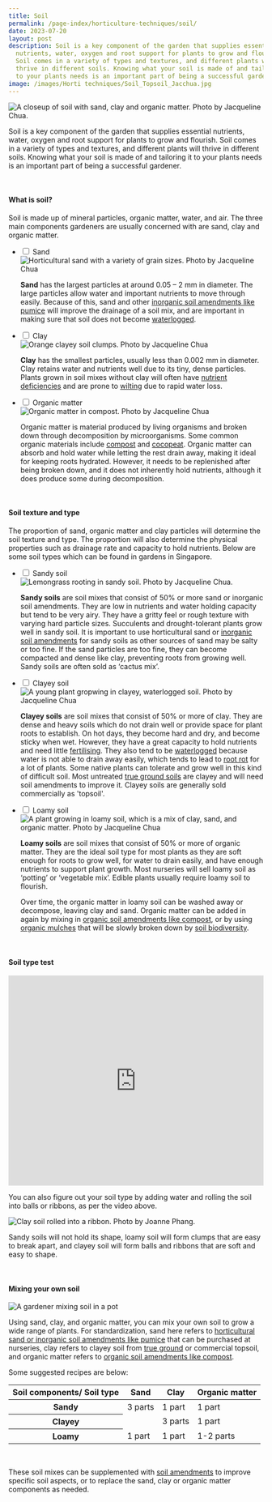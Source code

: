 ```yaml
---
title: Soil
permalink: /page-index/horticulture-techniques/soil/
date: 2023-07-20
layout: post
description: Soil is a key component of the garden that supplies essential
  nutrients, water, oxygen and root support for plants to grow and flourish.
  Soil comes in a variety of types and textures, and different plants will
  thrive in different soils. Knowing what your soil is made of and tailoring it
  to your plants needs is an important part of being a successful gardener.
image: /images/Horti techniques/Soil_Topsoil_Jacchua.jpg
---
```

<section>
	<img title="A closeup of soil with sand, clay and organic matter. Photo by Jacqueline Chua." src="/images/Horti%20techniques/Soil_Topsoil_Jacchua.jpg">
	<p>Soil is a key component of the garden that supplies essential nutrients, water, oxygen and root support for plants to grow and flourish. Soil comes in a variety of types and textures, and different plants will thrive in different soils. Knowing what your soil is made of and tailoring it to your plants needs is an important part of being a successful gardener. </p>
	<br>
</section>

<section>
	<h4>What is soil?</h4>
	<p>Soil is made up of mineral particles, organic matter, water, and air. The three main components gardeners are usually concerned with are sand, clay and organic matter.
</p>
	<ul class="jekyllcodex_accordion">
	<li><input type="checkbox" id="accordion1">
		<label for="accordion1">Sand</label><div>
	<img title="Horticultural sand with a variety of grain sizes. Photo by Jacqueline Chua" src="/images/Horti%20techniques/Soil_Sandy_Jacchua.jpg">
		<p><b>Sand</b> has the largest particles at around 0.05 – 2 mm in diameter. The large particles allow water and important nutrients to move through easily. Because of this, sand and other <a href="/page-index/horticulture-techniques/soil-amendments/">inorganic soil amendments like pumice</a> will improve the drainage of a soil mix, and are important in making sure that soil does not become <a href="/page-index/plant-problems/waterlogging/">waterlogged</a>.</p>
		</div></li>
	<li><input type="checkbox" id="accordion2">
		<label for="accordion2">Clay</label><div>
	<img title="Orange clayey soil clumps. Photo by Jacqueline Chua" src="/images/Horti%20techniques/clayeysoil_6_jacquelinechua.jpg">
		<p><b>Clay</b> has the smallest particles, usually less than 0.002 mm in diameter. Clay retains water and nutrients well due to its tiny, dense particles. Plants grown in soil mixes without clay will often have <a href="/page-index/plant-problems/nutrient-deficiencies/">nutrient deficiencies</a> and are prone to <a href="/page-index/plant-problems/wilting/">wilting</a> due to rapid water loss.</p>
		</div></li>
	<li><input type="checkbox" id="accordion3">
		<label for="accordion3">Organic matter</label><div>
	<img title="Organic matter in compost. Photo by Jacqueline Chua" src="/images/Horti%20techniques/Compost_Jacchua.jpg">
	<p>Organic matter is material produced by living organisms and broken down through decomposition by microorganisms. Some common organic materials include <a href="/page-index/horticulture-techniques/soil-amendments/">compost</a> and <a href="/page-index/horticulture-techniques/soil-amendments/">cocopeat</a>. Organic matter can absorb and hold water while letting the rest drain away, making it ideal for keeping roots hydrated. However, it needs to be replenished after being broken down, and it does not inherently hold nutrients, although it does produce some during decomposition.</p>
		</div></li>
	<br>
</ul></section>

<section>
	<h4>Soil texture and type</h4>
	<p>The proportion of sand, organic matter and clay particles will determine the soil texture and type. The proportion will also determine the physical properties such as drainage rate and capacity to hold nutrients. Below are some soil types which can be found in gardens in Singapore.</p>
	<ul class="jekyllcodex_accordion">
	<li><input type="checkbox" id="accordion4">
		<label for="accordion4">Sandy soil</label><div>
	<img title="Lemongrass rooting in sandy soil. Photo by Jacqueline Chua." src="/images/Horti%20techniques/SoilRooting_Jacchua.jpg">
	<p><b>Sandy soils</b> are soil mixes that consist of 50% or more sand or inorganic soil amendments. They are low in nutrients and water holding capacity but tend to be very airy. They have a gritty feel or rough texture with varying hard particle sizes. Succulents and drought-tolerant plants grow well in sandy soil. It is important to use horticultural sand or <a href="/page-index/horticulture-techniques/soil-amendments/">inorganic soil amendments</a> for sandy soils as other sources of sand may be salty or too fine. If the sand particles are too fine, they can become compacted and dense like clay, preventing roots from growing well. Sandy soils are often sold as ‘cactus mix’.</p>
		</div></li>
	<li><input type="checkbox" id="accordion5">
		<label for="accordion5">Clayey soil</label><div>
	<img title="A young plant gropwing in clayey, waterlogged soil. Photo by Jacqueline Chua" src="/images/Plant%20problems/transplantingshock_jacquelinechua.jpg">
		<p><b>Clayey soils</b> are soil mixes that consist of 50% or more of clay. They are dense and heavy soils which do not drain well or provide space for plant roots to establish. On hot days, they become hard and dry, and become sticky when wet. However, they have a great capacity to hold nutrients and need little <a href="/page-index/horticulture-techniques/fertilising/">fertilising</a>. They also tend to be <a href="/page-index/plant-problems/waterlogging/">waterlogged</a> because water is not able to drain away easily, which tends to lead to <a href="/page-index/plant-problems/root-rot/">root rot</a> for a lot of plants. Some native plants can tolerate and grow well in this kind of difficult soil. Most untreated <a href="/page-index/horticulture-techniques/true-ground/">true ground soils</a> are clayey and will need soil amendments to improve it. Clayey soils are generally sold commercially as 'topsoil'.</p>
		</div></li>
	<li><input type="checkbox" id="accordion6">
		<label for="accordion6">Loamy soil</label><div>
	<img title="A plant growing in loamy soil, which is a mix of clay, sand, and organic matter. Photo by Jacqueline Chua" src="/images/Horti%20techniques/Soil_Jacchua%20(3).jpg">
		<p><b>Loamy soils</b> are soil mixes that consist of 50% or more of organic matter. They are the ideal soil type for most plants as they are soft enough for roots to grow well, for water to drain easily, and have enough nutrients to support plant growth. Most nurseries will sell loamy soil as ‘potting’ or ‘vegetable mix’. Edible plants usually require loamy soil to flourish.</p>
		<p>Over time, the organic matter in loamy soil can be washed away or decompose, leaving clay and sand. Organic matter can be added in again by mixing in <a href="/page-index/horticulture-techniques/soil-amendments/">organic soil amendments like compost</a>, or by using <a href="/page-index/horticulture-techniques/mulching/">organic mulches</a> that will be slowly broken down by <a href="/page-index/biodiversity/soil-biodiversity/">soil biodiversity</a>. 
		</p></div></li>
	</ul>
	<br>
</section>
<section>
	<h4>Soil type test</h4>
	<iframe width="100%" height="415" src="https://www.youtube.com/embed/YvcBYqCuzwc" title="YouTube video player" frameborder="0" allow="accelerometer; autoplay; clipboard-write; encrypted-media; gyroscope; picture-in-picture; web-share" allowfullscreen=""></iframe><br>
	<p>You can also figure out your soil type by adding water and rolling the soil into balls or ribbons, as per the video above.</p>
	<img title="Clay soil rolled into a ribbon. Photo by Joanne Phang." src="/images/Horti%20techniques/claysoilribbon_joanne.jpg">
	<p> Sandy soils will not hold its shape, loamy soil will form clumps that are easy to break apart, and clayey soil will form balls and ribbons that are soft and easy to shape. </p>
	<br>
</section>

<section>
	<h4>Mixing your own soil</h4>
	<img title="A gardener mixing soil in a pot" src="/images/Horti%20techniques/Soil_Mixing_JacChua.jpg">
	<p>Using sand, clay, and organic matter, you can mix your own soil to grow a wide range of plants. For standardization, sand here refers to <a href="/page-index/horticulture-techniques/soil-amendments/">horticultural sand or inorganic soil amendments like pumice</a> that can be purchased at nurseries, clay refers to clayey soil from <a href="/page-index/horticulture-techniques/true-ground/">true ground</a> or commercial topsoil, and organic matter refers to <a href="/page-index/horticulture-techniques/soil-amendments/">organic soil amendments like compost</a>.</p>
<p>Some suggested recipes are below:</p>
	<table>
		<thead>
			<tr>
				<th>Soil components/ Soil type</th>
				<th>Sand</th>
				<th>Clay</th>
        <th>Organic matter</th>
			</tr>
		</thead>
		<tbody>
			<tr>
				<th>Sandy</th>
				 <td>3 parts</td>
				 <td>1 part</td>
				 <td>1 part</td>
			</tr>
			<tr>
				<th>Clayey</th>
				<td></td>
				<td>3 parts</td>
				<td>1 part</td>
			</tr>
			<tr>
				<th>Loamy</th>
				<td>1 part</td>
				<td>1 part</td>
				<td>1-2 parts</td>
			</tr>
		</tbody>
	</table>
	<br>
	<p>These soil mixes can be supplemented with <a href="/page-index/horticulture-techniques/soil-amendments/">soil amendments</a> to improve specific soil aspects, or to replace the sand, clay or organic matter components as needed.</p>
	<br>
</section>